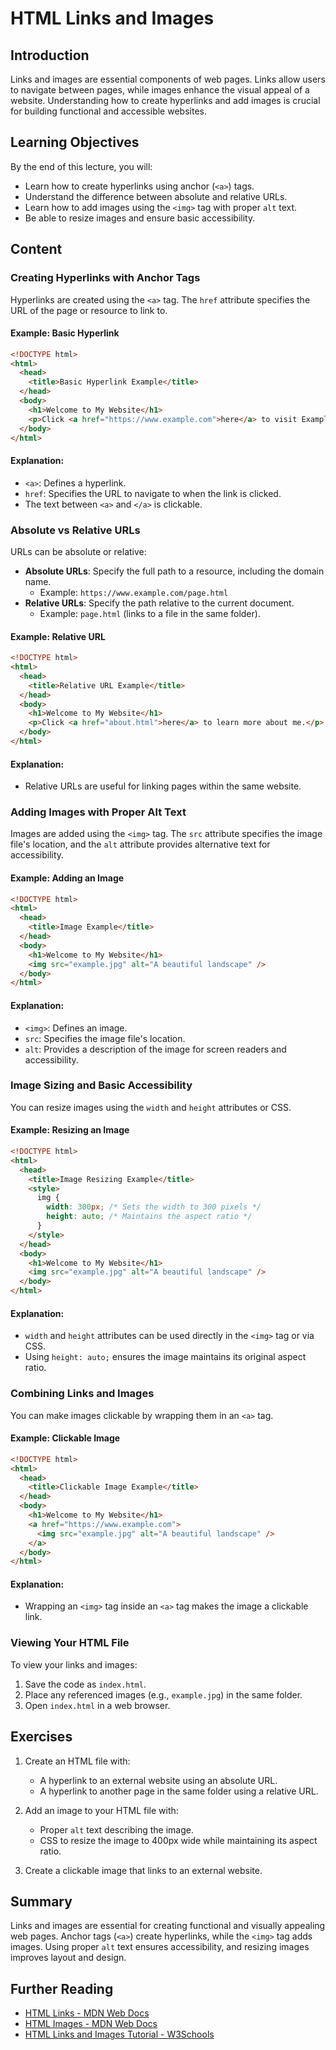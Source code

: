 # HTML Links and Images

## Introduction
Links and images are essential components of web pages. Links allow users to navigate between pages, while images enhance the visual appeal of a website. Understanding how to create hyperlinks and add images is crucial for building functional and accessible websites.

## Learning Objectives
By the end of this lecture, you will:
- Learn how to create hyperlinks using anchor (`<a>`) tags.
- Understand the difference between absolute and relative URLs.
- Learn how to add images using the `<img>` tag with proper `alt` text.
- Be able to resize images and ensure basic accessibility.

## Content

### Creating Hyperlinks with Anchor Tags
Hyperlinks are created using the `<a>` tag. The `href` attribute specifies the URL of the page or resource to link to.

#### Example: Basic Hyperlink
```html
<!DOCTYPE html>
<html>
  <head>
    <title>Basic Hyperlink Example</title>
  </head>
  <body>
    <h1>Welcome to My Website</h1>
    <p>Click <a href="https://www.example.com">here</a> to visit Example.com.</p>
  </body>
</html>
```

#### Explanation:
- `<a>`: Defines a hyperlink.
- `href`: Specifies the URL to navigate to when the link is clicked.
- The text between `<a>` and `</a>` is clickable.

### Absolute vs Relative URLs
URLs can be absolute or relative:
- **Absolute URLs**: Specify the full path to a resource, including the domain name.
  - Example: `https://www.example.com/page.html`
- **Relative URLs**: Specify the path relative to the current document.
  - Example: `page.html` (links to a file in the same folder).

#### Example: Relative URL
```html
<!DOCTYPE html>
<html>
  <head>
    <title>Relative URL Example</title>
  </head>
  <body>
    <h1>Welcome to My Website</h1>
    <p>Click <a href="about.html">here</a> to learn more about me.</p>
  </body>
</html>
```

#### Explanation:
- Relative URLs are useful for linking pages within the same website.

### Adding Images with Proper Alt Text
Images are added using the `<img>` tag. The `src` attribute specifies the image file's location, and the `alt` attribute provides alternative text for accessibility.

#### Example: Adding an Image
```html
<!DOCTYPE html>
<html>
  <head>
    <title>Image Example</title>
  </head>
  <body>
    <h1>Welcome to My Website</h1>
    <img src="example.jpg" alt="A beautiful landscape" />
  </body>
</html>
```

#### Explanation:
- `<img>`: Defines an image.
- `src`: Specifies the image file's location.
- `alt`: Provides a description of the image for screen readers and accessibility.

### Image Sizing and Basic Accessibility
You can resize images using the `width` and `height` attributes or CSS.

#### Example: Resizing an Image
```html
<!DOCTYPE html>
<html>
  <head>
    <title>Image Resizing Example</title>
    <style>
      img {
        width: 300px; /* Sets the width to 300 pixels */
        height: auto; /* Maintains the aspect ratio */
      }
    </style>
  </head>
  <body>
    <h1>Welcome to My Website</h1>
    <img src="example.jpg" alt="A beautiful landscape" />
  </body>
</html>
```

#### Explanation:
- `width` and `height` attributes can be used directly in the `<img>` tag or via CSS.
- Using `height: auto;` ensures the image maintains its original aspect ratio.

### Combining Links and Images
You can make images clickable by wrapping them in an `<a>` tag.

#### Example: Clickable Image
```html
<!DOCTYPE html>
<html>
  <head>
    <title>Clickable Image Example</title>
  </head>
  <body>
    <h1>Welcome to My Website</h1>
    <a href="https://www.example.com">
      <img src="example.jpg" alt="A beautiful landscape" />
    </a>
  </body>
</html>
```

#### Explanation:
- Wrapping an `<img>` tag inside an `<a>` tag makes the image a clickable link.

### Viewing Your HTML File
To view your links and images:
1. Save the code as `index.html`.
2. Place any referenced images (e.g., `example.jpg`) in the same folder.
3. Open `index.html` in a web browser.

## Exercises
1. Create an HTML file with:
   - A hyperlink to an external website using an absolute URL.
   - A hyperlink to another page in the same folder using a relative URL.

2. Add an image to your HTML file with:
   - Proper `alt` text describing the image.
   - CSS to resize the image to 400px wide while maintaining its aspect ratio.

3. Create a clickable image that links to an external website.

## Summary
Links and images are essential for creating functional and visually appealing web pages. Anchor tags (`<a>`) create hyperlinks, while the `<img>` tag adds images. Using proper `alt` text ensures accessibility, and resizing images improves layout and design.

## Further Reading
- [HTML Links - MDN Web Docs](https://developer.mozilla.org/en-US/docs/Web/HTML/Element/a)
- [HTML Images - MDN Web Docs](https://developer.mozilla.org/en-US/docs/Web/HTML/Element/img)
- [HTML Links and Images Tutorial - W3Schools](https://www.w3schools.com/html/html_links.asp)